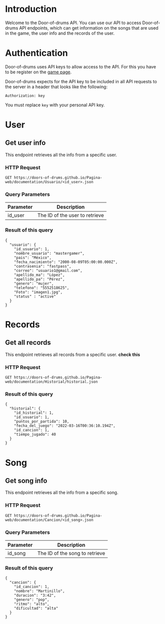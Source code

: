 # Introduction
Welcome to the Door-of-drums API. You can use our API to access Door-of-drums API endpoints, which can get information on the songs that are used in the game, the user info and the records of the user.

# Authentication
Door-of-drums uses API keys to allow access to the API. For this you have to be register on the [game page](https://doors-of-drums.github.io/Pagina-web/).

Door-of-drums expects for the API key to be included in all API requests to the server in a header that looks like the following:

`Authorization: key`

You must replace <code>key</code> with your personal API key.

# User
## Get user info

This endpoint retrieves all the info from a specific user.

### HTTP Request

`GET https://doors-of-drums.github.io/Pagina-web/documentation/Usuario/<id_user>.json`

### Query Parameters

Parameter | Description
--------- | -----------
id_user | The ID of the user to retrieve

### Result of this query

```
{
  "usuario": {
    "id_usuario": 1,
    "nombre_usuario": "mastergamer",
    "pais": "México",
    "fecha_nacimiento": "2000-08-09T05:00:00.000Z",
    "contrasenia": "fastpass",
    "correo": "usuario1@gmail.com",
    "apellido_ma": "López",
    "apellido_pa": "Pérez",
    "genero": "mujer",
    "telefono": "5552518625",
    "Foto": "imagen1.jpg",
    "status" : "active"
  }
}
```

# Records

## Get all records

This endpoint retrieves all records from a specific user.
**check this**
<!-- Checar esto -->

### HTTP Request

`GET https://doors-of-drums.github.io/Pagina-web/documentation/Historial/historial.json`

<!-- ### Query Parameters

Parameter | Description
--------- | -----------
id_user | The ID of the user to retrieve -->

### Result of this query

```
{
  "historial": {
    "id_historial": 1,
    "id_usuario": 1,
    "puntos_por_partida": 10,
    "fecha_del_juego": "2022-03-16T00:36:10.194Z",
    "id_cancion": 1,
    "tiempo_jugado": 40
  }
}
```

# Song

## Get song info

This endpoint retrieves all the info from a specific song.

### HTTP Request

`GET https://doors-of-drums.github.io/Pagina-web/documentation/Cancion/<id_song>.json`

### Query Parameters

Parameter | Description
--------- | -----------
id_song | The ID of the song to retrieve

### Result of this query

```
{
  "cancion": {
    "id_cancion": 1,
    "nombre": "Martinillo",
    "duracion": "3:42",
    "genero": "pop",
    "ritmo": "alto",
    "dificultad": "alta"
  }
}
```
